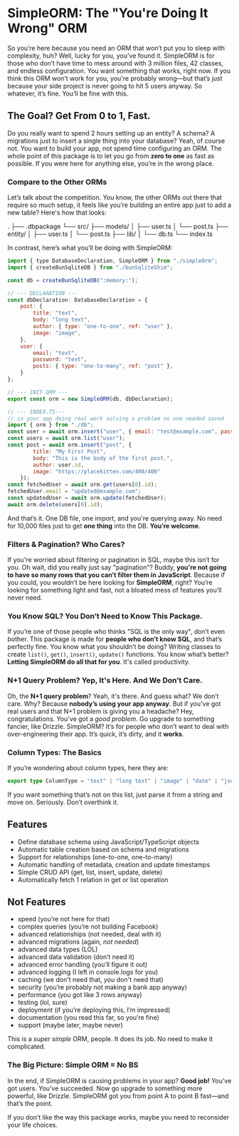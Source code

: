# SimpleORM: The "You're Doing It Wrong" ORM

So you’re here because you need an ORM that won’t put you to sleep with complexity, huh? Well, lucky for you, you’ve found it. SimpleORM is for those who don’t have time to mess around with 3 million files, 42 classes, and endless configuration. You want something that works, right now. If you think this ORM won’t work for you, you're probably wrong—but that’s just because your side project is never going to hit 5 users anyway. So whatever, it’s fine. You’ll be fine with this.

## The Goal? Get From 0 to 1, Fast.

Do you really want to spend 2 hours setting up an entity? A schema? A migrations just to insert a single thing into your database? Yeah, of course not. You want to build your app, not spend time configuring an ORM. The whole point of this package is to let you go from **zero to one** as fast as possible. If you were here for anything else, you’re in the wrong place.

### Compare to the Other ORMs

Let’s talk about the competition. You know, the other ORMs out there that require so much setup, it feels like you’re building an entire app just to add a new table? Here's how that looks:

.
├── .dbpackage
└── src/
    ├── models/
    │   ├── user.ts
    │   └── post.ts
    ├── entity/
    │   ├── user.ts
    │   └── post.ts
    ├── lib/
    │   └── db.ts
    └── index.ts

In contrast, here’s what you’ll be doing with SimpleORM:

```js
import { type DatabaseDeclaration, SimpleORM } from "./simpleOrm";
import { createBunSqliteDB } from "./bunSqliteShim";

const db = createBunSqliteDB(":memory:");

// --- DECLARATION ---
const dbDeclaration: DatabaseDeclaration = {
    post: {
        title: "text",
        body: "long text",
        author: { type: "one-to-one", ref: "user" },
        image: "image",
    },
    user: {
        email: "text",
        password: "text",
        posts: { type: "one-to-many", ref: "post" },
    }
};

// --- INIT ORM ---
export const orm = new SimpleORM(db, dbDeclaration);

// --- INDEX.TS---
// in your app doing real work solving a problem no one needed soved
import { orm } from "./db";
const user = await orm.insert("user", { email: "test@example.com", password: "password123" });
const users = await orm.list("user");
const post = await orm.insert("post", {
        title: "My First Post",
        body: "This is the body of the first post.",
        author: user.id,
        image: "https://placekitten.com/400/400"
    });
const fetchedUser = await orm.get(users[0].id);
fetchedUser.email = "updated@example.com";
const updatedUser = await orm.update(fetchedUser);
await orm.delete(users[0].id);


```

And that’s it. One DB file, one import, and you're querying away. No need for 10,000 files just to get **one thing** into the DB. **You’re welcome**.


### Filters & Pagination? Who Cares?

If you're worried about filtering or pagination in SQL, maybe this isn’t for you. Oh wait, did you really just say "pagination"? Buddy, **you're not going to have so many rows that you can’t filter them in JavaScript**. Because if you could, you wouldn’t be here looking for **SimpleORM**, right? You’re looking for something light and fast, not a bloated mess of features you’ll never need.

### You Know SQL? You Don’t Need to Know This Package.

If you’re one of those people who thinks "SQL is the only way", don’t even bother. This package is made for **people who don’t know SQL**, and that’s perfectly fine. You know what you shouldn’t be doing? Writing classes to create `list()`, `get()`, `insert()`, `update()` functions. You know what’s better? **Letting SimpleORM do all that for you**. It's called productivity.

### N+1 Query Problem? Yep, It's Here. And We Don’t Care.

Oh, the **N+1 query problem**? Yeah, it's there. And guess what? We don’t care. Why? Because **nobody’s using your app anyway**. But if you’ve got real users and that N+1 problem is giving you a headache? Hey, congratulations. You've got a *good problem*. Go upgrade to something fancier, like Drizzle. SimpleORM? It’s for people who don’t want to deal with over-engineering their app. It’s quick, it’s dirty, and it **works**.

### Column Types: The Basics

If you’re wondering about column types, here they are:

```ts
export type ColumnType = "text" | "long text" | "image" | "date" | "json" | "number" | "bool" | { type: "one-to-one" | "one-to-many", ref: string };
```

If you want something that’s not on this list, just parse it from a string and move on. Seriously. Don’t overthink it.


## Features

- Define database schema using JavaScript/TypeScript objects
- Automatic table creation based on schema and migrations
- Support for relationships (one-to-one, one-to-many)
- Automatic handling of metadata, creation and update timestamps
- Simple CRUD API (get, list, insert, update, delete)
- Automatically fetch 1 relation in get or list operation

## Not Features
- speed (you’re not here for that)
- complex queries (you’re not building Facebook)
- advanced relationships (not needed, deal with it)
- advanced migrations (again, *not needed*)
- advanced data types (LOL)
- advanced data validation (don’t need it)
- advanced error handling (you’ll figure it out)
- advanced logging (I left in console.logs for you)
- caching (we don't need that, *you* don't need that)
- security (you’re probably not making a bank app anyway)
- performance (you got like 3 rows anyway)
- testing (lol, sure)
- deployment (if you’re deploying this, I’m impressed)
- documentation (you read this far, so you’re fine)
- support (maybe later, maybe never)

This is a *super simple* ORM, people. It does its job. No need to make it complicated.


### The Big Picture: Simple ORM = No BS

In the end, if SimpleORM is causing problems in your app? **Good job!** You’ve got users. You’ve succeeded. Now go upgrade to something more powerful, like Drizzle. SimpleORM got you from point A to point B fast—and that’s the point.

If you don’t like the way this package works, maybe you need to reconsider your life choices.

